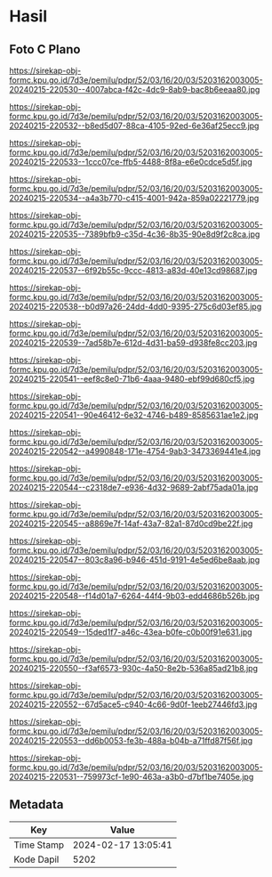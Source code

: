 # Hasil

## Foto C Plano

https://sirekap-obj-formc.kpu.go.id/7d3e/pemilu/pdpr/52/03/16/20/03/5203162003005-20240215-220530--4007abca-f42c-4dc9-8ab9-bac8b6eeaa80.jpg

https://sirekap-obj-formc.kpu.go.id/7d3e/pemilu/pdpr/52/03/16/20/03/5203162003005-20240215-220532--b8ed5d07-88ca-4105-92ed-6e36af25ecc9.jpg

https://sirekap-obj-formc.kpu.go.id/7d3e/pemilu/pdpr/52/03/16/20/03/5203162003005-20240215-220533--1ccc07ce-ffb5-4488-8f8a-e6e0cdce5d5f.jpg

https://sirekap-obj-formc.kpu.go.id/7d3e/pemilu/pdpr/52/03/16/20/03/5203162003005-20240215-220534--a4a3b770-c415-4001-942a-859a02221779.jpg

https://sirekap-obj-formc.kpu.go.id/7d3e/pemilu/pdpr/52/03/16/20/03/5203162003005-20240215-220535--7389bfb9-c35d-4c36-8b35-90e8d9f2c8ca.jpg

https://sirekap-obj-formc.kpu.go.id/7d3e/pemilu/pdpr/52/03/16/20/03/5203162003005-20240215-220537--6f92b55c-9ccc-4813-a83d-40e13cd98687.jpg

https://sirekap-obj-formc.kpu.go.id/7d3e/pemilu/pdpr/52/03/16/20/03/5203162003005-20240215-220538--b0d97a26-24dd-4dd0-9395-275c6d03ef85.jpg

https://sirekap-obj-formc.kpu.go.id/7d3e/pemilu/pdpr/52/03/16/20/03/5203162003005-20240215-220539--7ad58b7e-612d-4d31-ba59-d938fe8cc203.jpg

https://sirekap-obj-formc.kpu.go.id/7d3e/pemilu/pdpr/52/03/16/20/03/5203162003005-20240215-220541--eef8c8e0-71b6-4aaa-9480-ebf99d680cf5.jpg

https://sirekap-obj-formc.kpu.go.id/7d3e/pemilu/pdpr/52/03/16/20/03/5203162003005-20240215-220541--90e46412-6e32-4746-b489-8585631ae1e2.jpg

https://sirekap-obj-formc.kpu.go.id/7d3e/pemilu/pdpr/52/03/16/20/03/5203162003005-20240215-220542--a4990848-171e-4754-9ab3-3473369441e4.jpg

https://sirekap-obj-formc.kpu.go.id/7d3e/pemilu/pdpr/52/03/16/20/03/5203162003005-20240215-220544--c2318de7-e936-4d32-9689-2abf75ada01a.jpg

https://sirekap-obj-formc.kpu.go.id/7d3e/pemilu/pdpr/52/03/16/20/03/5203162003005-20240215-220545--a8869e7f-14af-43a7-82a1-87d0cd9be22f.jpg

https://sirekap-obj-formc.kpu.go.id/7d3e/pemilu/pdpr/52/03/16/20/03/5203162003005-20240215-220547--803c8a96-b946-451d-9191-4e5ed6be8aab.jpg

https://sirekap-obj-formc.kpu.go.id/7d3e/pemilu/pdpr/52/03/16/20/03/5203162003005-20240215-220548--f14d01a7-6264-44f4-9b03-edd4686b526b.jpg

https://sirekap-obj-formc.kpu.go.id/7d3e/pemilu/pdpr/52/03/16/20/03/5203162003005-20240215-220549--15ded1f7-a46c-43ea-b0fe-c0b00f91e631.jpg

https://sirekap-obj-formc.kpu.go.id/7d3e/pemilu/pdpr/52/03/16/20/03/5203162003005-20240215-220550--f3af6573-930c-4a50-8e2b-536a85ad21b8.jpg

https://sirekap-obj-formc.kpu.go.id/7d3e/pemilu/pdpr/52/03/16/20/03/5203162003005-20240215-220552--67d5ace5-c940-4c66-9d0f-1eeb27446fd3.jpg

https://sirekap-obj-formc.kpu.go.id/7d3e/pemilu/pdpr/52/03/16/20/03/5203162003005-20240215-220553--dd6b0053-fe3b-488a-b04b-a71ffd87f56f.jpg

https://sirekap-obj-formc.kpu.go.id/7d3e/pemilu/pdpr/52/03/16/20/03/5203162003005-20240215-220531--759973cf-1e90-463a-a3b0-d7bf1be7405e.jpg


## Metadata

| Key        | Value               |
| ---------- | ------------------- |
| Time Stamp | 2024-02-17 13:05:41 |
| Kode Dapil | 5202                |



